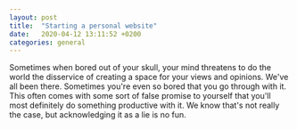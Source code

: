 ```yaml
---
layout: post
title:  "Starting a personal website"
date:   2020-04-12 13:11:52 +0200
categories: general
---
```

Sometimes when bored out of your skull, your mind threatens to do the world the disservice of creating a space for your views and opinions. We've all been there. Sometimes you're even so bored that you go through with it. This often comes with some sort of false promise to yourself that you'll most definitely do something productive with it. We know that's not really the case, but acknowledging it as a lie is no fun.
